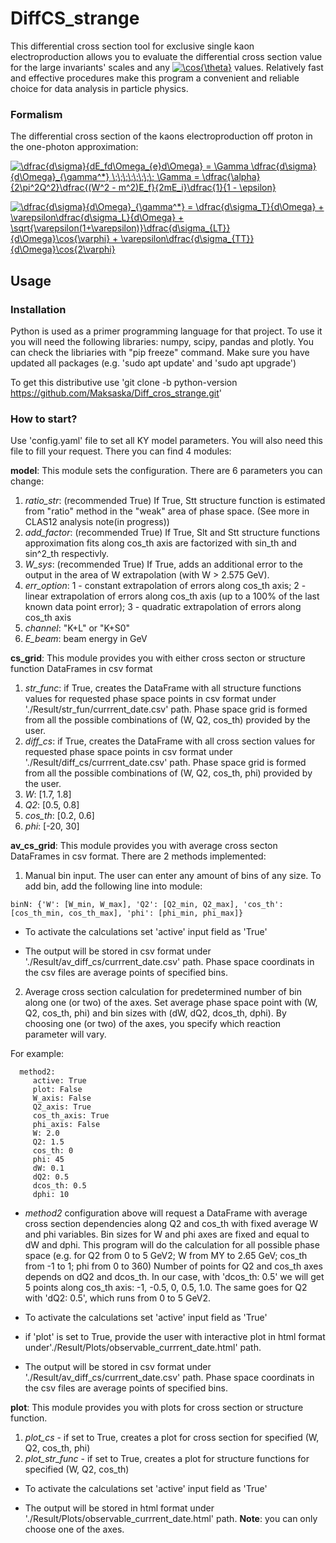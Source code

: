 # DiffCS_strange

This differential cross section tool for exclusive single kaon electroproduction allows you to evaluate the differential cross section value for the large invariants' scales and any <a href="https://www.codecogs.com/eqnedit.php?latex=\cos{\theta}" target="_blank"><img src="https://latex.codecogs.com/gif.latex?\cos{\theta}" title="\cos{\theta}" /></a> values. Relatively fast and effective procedures make this program a convenient and reliable choice for data analysis in particle physics.

### Formalism 
The differential cross section of the kaons electroproduction off proton in the one-photon approximation:

<a href="https://www.codecogs.com/eqnedit.php?latex=\dfrac{d\sigma}{dE_fd\Omega_{e}d\Omega}&space;=&space;\Gamma&space;\dfrac{d\sigma}{d\Omega}_{\gamma^*}&space;\;\;\;\;\;\;\;\;&space;\Gamma&space;=&space;\dfrac{\alpha}{2\pi^2Q^2}\dfrac{(W^2&space;-&space;m^2)E_f}{2mE_i}\dfrac{1}{1&space;-&space;\epsilon}" target="_blank"><img src="https://latex.codecogs.com/gif.latex?\dfrac{d\sigma}{dE_fd\Omega_{e}d\Omega}&space;=&space;\Gamma&space;\dfrac{d\sigma}{d\Omega}_{\gamma^*}&space;\;\;\;\;\;\;\;\;&space;\Gamma&space;=&space;\dfrac{\alpha}{2\pi^2Q^2}\dfrac{(W^2&space;-&space;m^2)E_f}{2mE_i}\dfrac{1}{1&space;-&space;\epsilon}" title="\dfrac{d\sigma}{dE_fd\Omega_{e}d\Omega} = \Gamma \dfrac{d\sigma}{d\Omega}_{\gamma^*} \;\;\;\;\;\;\;\; \Gamma = \dfrac{\alpha}{2\pi^2Q^2}\dfrac{(W^2 - m^2)E_f}{2mE_i}\dfrac{1}{1 - \epsilon}" /></a>

<a href="https://www.codecogs.com/eqnedit.php?latex=\dfrac{d\sigma}{d\Omega}_{\gamma^*}&space;=&space;\dfrac{d\sigma_T}{d\Omega}&space;&plus;&space;\varepsilon\dfrac{d\sigma_L}{d\Omega}&space;&plus;&space;\sqrt{\varepsilon(1&plus;\varepsilon)}\dfrac{d\sigma_{LT}}{d\Omega}\cos{\varphi}&space;&plus;&space;\varepsilon\dfrac{d\sigma_{TT}}{d\Omega}\cos{2\varphi}" target="_blank"><img src="https://latex.codecogs.com/gif.latex?\dfrac{d\sigma}{d\Omega}_{\gamma^*}&space;=&space;\dfrac{d\sigma_T}{d\Omega}&space;&plus;&space;\varepsilon\dfrac{d\sigma_L}{d\Omega}&space;&plus;&space;\sqrt{\varepsilon(1&plus;\varepsilon)}\dfrac{d\sigma_{LT}}{d\Omega}\cos{\varphi}&space;&plus;&space;\varepsilon\dfrac{d\sigma_{TT}}{d\Omega}\cos{2\varphi}" title="\dfrac{d\sigma}{d\Omega}_{\gamma^*} = \dfrac{d\sigma_T}{d\Omega} + \varepsilon\dfrac{d\sigma_L}{d\Omega} + \sqrt{\varepsilon(1+\varepsilon)}\dfrac{d\sigma_{LT}}{d\Omega}\cos{\varphi} + \varepsilon\dfrac{d\sigma_{TT}}{d\Omega}\cos{2\varphi}" /></a>

## Usage

### Installation

Python is used as a primer programming language for that project. To use it you will need the following libraries: numpy, scipy, pandas and plotly. You can check the libriaries with "pip freeze" command. Make sure you have updated all packages (e.g. 'sudo apt update' and 'sudo apt upgrade')

To get this distributive use 'git clone -b python-version https://github.com/Maksaska/Diff_cros_strange.git'

### How to start?

Use 'config.yaml' file to set all KY model parameters. You will also need this file to fill your request. There you can find 4 modules:

**model**: This module sets the configuration. There are 6 parameters you can change:

  1. _ratio_str_: (recommended True) If True, Stt structure function is estimated from "ratio" method in the "weak" area of phase space. (See more in CLAS12 analysis note(in progress))
  2. _add_factor_: (recommended True) If True, Slt and Stt structure functions approximation fits along cos_th axis are factorized with sin_th and sin^2_th respectivly.
  3. _W_sys_: (recommended True) If True, adds an additional error to the output in the area of W extrapolation (with W > 2.575 GeV).
  4. _err_option_: 1 - constant extrapolation of errors along cos_th axis; 2 - linear extrapolation of errors along cos_th axis (up to a 100% of the last known data point error); 3 - quadratic extrapolation of errors along cos_th axis
  5. _channel_: "K+L" or "K+S0"
  6. _E_beam_: beam energy in GeV
  
**cs_grid**: This module provides you with either cross secton or structure function DataFrames in csv format

  1. _str_func_: if True, creates the DataFrame with all structure functions values for requested phase space points in csv format under './Result/str_fun/currrent_date.csv' path. Phase space grid is formed from all the possible combinations of (W, Q2, cos_th) provided by the user.
  2. _diff_cs_: if True, creates the DataFrame with all cross section values for requested phase space points in csv format under './Result/diff_cs/currrent_date.csv' path. Phase space grid is formed from all the possible combinations of (W, Q2, cos_th, phi) provided by the user.
  3. _W_: [1.7, 1.8]
  4. _Q2_: [0.5, 0.8]
  5. _cos_th_: [0.2, 0.6]
  6. _phi_: [-20, 30] 

**av_cs_grid**: This module provides you with average cross secton DataFrames in csv format. There are 2 methods implemented:

  1. Manual bin input. The user can enter any amount of bins of any size. To add bin, add the following line into module:
    
    binN: {'W': [W_min, W_max], 'Q2': [Q2_min, Q2_max], 'cos_th': [cos_th_min, cos_th_max], 'phi': [phi_min, phi_max]}
    
* To activate the calculations set 'active' input field as 'True' 
    
* The output will be stored in csv format under './Result/av_diff_cs/currrent_date.csv' path. Phase space coordinats in the csv files are average points of specified bins.
    
 2. Average cross section calculation for predetermined number of bin along one (or two) of the axes. Set average phase space point with (W, Q2, cos_th, phi) and bin sizes with (dW, dQ2, dcos_th, dphi). By choosing one (or two) of the axes, you specify which reaction parameter will vary. 
  
  For example: 
      
      
      
      method2:
         active: True
         plot: False
         W_axis: False
         Q2_axis: True
         cos_th_axis: True
         phi_axis: False
         W: 2.0
         Q2: 1.5
         cos_th: 0
         phi: 45
         dW: 0.1
         dQ2: 0.5
         dcos_th: 0.5
         dphi: 10

* _method2_ configuration above will request a DataFrame with average cross section dependencies along Q2 and cos_th with fixed average W and phi variables. Bin sizes for W and phi axes are fixed and equal to dW and dphi. This program will do the calculation for all possible phase space (e.g. for Q2 from 0 to 5 GeV2; W from MY to 2.65 GeV; cos_th from -1 to 1; phi from 0 to 360) Number of points for Q2 and cos_th axes depends on dQ2 and dcos_th. In our case, with 'dcos_th: 0.5' we will get 5 points along cos_th axis: -1, -0.5, 0, 0.5, 1.0. The same goes for Q2 with 'dQ2: 0.5', which runs from 0 to 5 GeV2.
    
  
* To activate the calculations set 'active' input field as 'True' 

* if 'plot' is set to True, provide the user with interactive plot in html format under'./Result/Plots/observable_currrent_date.html' path.

* The output will be stored in csv format under './Result/av_diff_cs/currrent_date.csv' path. Phase space coordinats in the csv files are average points of specified bins.

**plot**: This module provides you with plots for cross section or structure function.

  1. _plot_cs_ - if set to True, creates a plot for cross section for specified (W, Q2, cos_th, phi)
  2. _plot_str_func_ - if set to True, creates a plot for structure functions for specified (W, Q2, cos_th)
  
* To activate the calculations set 'active' input field as 'True' 

* The output will be stored in html format under './Result/Plots/observable_currrent_date.html' path. **Note**: you can only choose one of the axes.
  

  
